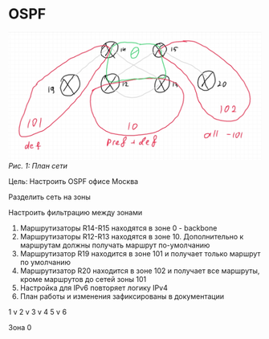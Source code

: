 # OSPF
![Здесь должна быть картинка с сетью](OSPF-plan.jpg)
*Рис. 1: План сети*

Цель: Настроить OSPF офисе Москва

Разделить сеть на зоны

Настроить фильтрацию между зонами
1. Маршрутизаторы R14-R15 находятся в зоне 0 - backbone
2. Маршрутизаторы R12-R13 находятся в зоне 10. Дополнительно к маршрутам должны получать маршрут по-умолчанию
3. Маршрутизатор R19 находится в зоне 101 и получает только маршрут по умолчанию
4. Маршрутизатор R20 находится в зоне 102 и получает все маршруты, кроме маршрутов до сетей зоны 101
5. Настройка для IPv6 повторяет логику IPv4
6. План работы и изменения зафиксированы в документации 

1 v
2 v
3 v
4
5 v
6

Зона 0

